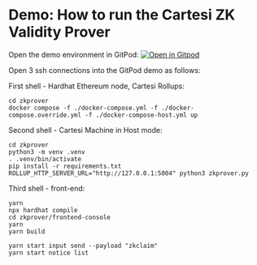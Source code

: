 # Demo: How to run the Cartesi ZK Validity Prover

Open the demo environment in GitPod:
[![Open in Gitpod](https://gitpod.io/button/open-in-gitpod.svg)](https://gitpod.io/#/https://github.com/jordan-public/dual-rollup-zk-opt/)

Open 3 ssh connections into the GitPod demo as follows:

First shell - Hardhat Ethereum node, Cartesi Rollups:

```shell
cd zkprover
docker compose -f ./docker-compose.yml -f ./docker-compose.override.yml -f ./docker-compose-host.yml up
```

Second shell - Cartesi Machine in Host mode:

```shell
cd zkprover
python3 -m venv .venv
. .venv/bin/activate
pip install -r requirements.txt
ROLLUP_HTTP_SERVER_URL="http://127.0.0.1:5004" python3 zkprover.py
```

Third shell - front-end:

```
yarn
npx hardhat compile
cd zkprover/frontend-console
yarn
yarn build

yarn start input send --payload "zkclaim"
yarn start notice list
```